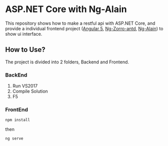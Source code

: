 # ASP.NET Core with Ng-Alain

This repository shows how to make a restful api with ASP.NET Core, and provide a individual frontend project ([Angular 5](https://angular.io), [Ng-Zorro-antd](https://ng.ant.design), [Ng-Alain](https://ng-alain.com)) to show ui interface.

## How to Use?

The project is divided into 2 folders, Backend and Frontend.

### BackEnd

1. Run VS2017
2. Compile  Solution
3. F5

### FrontEnd

`npm install`

then

`ng serve`

